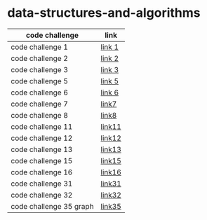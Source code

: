 # data-structures-and-algorithms
| code challenge  |  link |
|-----|----|
|code challenge 1     |[link 1](./array-reverse/array-reverse.md)    |
|code challenge 2     |[link 2](./array-insert-shift/array-insert-shift.md)    |
|code challenge 3     |[link 3](./array-binary-search/array-binary-search.md) |
|code challenge 5     |[link 5](./linked-list/linked-list.md)|
|code challenge 6     |[link 6](./linked-list/linked-list.md)|
|code challenge 7     |[link7](./linked-list/kth.md)|
|code challenge 8     |[link8](./linked-list-zip/linked_list_zip.md)|
|code challenge 11    |[link11](./stack-queue-pseudo/stack_queue_pseudo.md)  |
|code challenge 12    |[link12](./stack-queue-animal-shelter/animal_shelter.md)|
|code challenge 13    |[link13](./brackets_stack/brackets.md)|
|code challenge 15    |[link15](./trees/trees.md)|
|code challenge 16    |[link16](./trees/tree_max.md)|
|code challenge 31    |[link31](./hash_repeted/hash.md)|
|code challenge 32    |[link32](./tree_intersection/tree_intersection.md)|
|code challenge 35 graph|[link35](./graph/graph.md)|
